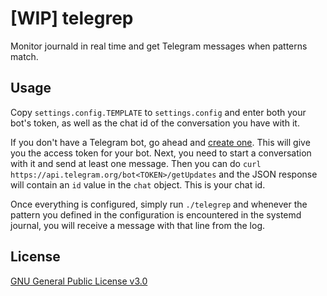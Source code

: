 # [WIP] telegrep
Monitor journald in real time and get Telegram messages when patterns match.

## Usage
Copy `settings.config.TEMPLATE` to `settings.config` and enter both your bot's
token, as well as the chat id of the conversation you have with it.

If you don't have a Telegram bot, go ahead and
[create one](https://core.telegram.org/bots).
This will give you the access token for your bot.
Next, you need to start a conversation with it and send at least one message.
Then you can do `curl https://api.telegram.org/bot<TOKEN>/getUpdates` and
the JSON response will contain an `id` value in the `chat` object.
This is your chat id.

Once everything is configured, simply run `./telegrep` and whenever the
pattern you defined in the configuration is encountered in the systemd journal,
you will receive a message with that line from the log.

## License
[GNU General Public License v3.0](LICENSE)
